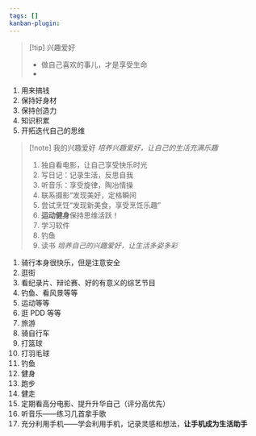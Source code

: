 ```yaml
---
tags: []
kanban-plugin:
---
```

>[!tip] 兴趣爱好
>- 做自己喜欢的事儿，才是享受生命
>- 


1. 用来搞钱
2. 保持好身材
3. 保持创造力
4. 知识积累
5. 开拓迭代自己的思维
> [!note] 我的兴趣爱好
> *培养兴趣爱好，让自己的生活充满乐趣*
> 1. 独自看电影，让自己享受快乐时光
> 2. 写日记：记录生活，反思自我
> 3. 听音乐：享受旋律，陶冶情操
> 4. 联系摄影“发现美好，定格瞬间
> 5. 尝试烹饪“发现新美食，享受烹饪乐趣”
> 6. **运动健身**保持思维活跃！
> 7. 学习软件
> 8. 钓鱼
> 9. 读书
*培养自己的兴趣爱好，让生活多姿多彩*
1. 骑行本身很快乐，但是注意安全
2. 逛街
3. 看纪录片、辩论赛、好的有意义的综艺节目
4. 钓鱼、看风景等等
5. 运动等等
6. 逛 PDD 等等
7. 旅游
8. 骑自行车
9. 打篮球
10. 打羽毛球
11. 钓鱼
12. 健身
13. 跑步
14. 健走
15. 定期看高分电影、提升升华自己（评分高优先）
16. 听音乐——练习几首拿手歌
17. 充分利用手机——学会利用手机，记录灵感和想法，**让手机成为生活助手**